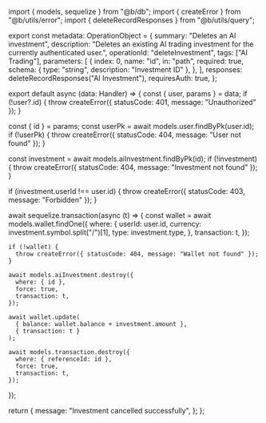 import { models, sequelize } from "@b/db";
import { createError } from "@b/utils/error";
import { deleteRecordResponses } from "@b/utils/query";

export const metadata: OperationObject = {
  summary: "Deletes an AI investment",
  description:
    "Deletes an existing AI trading investment for the currently authenticated user.",
  operationId: "deleteInvestment",
  tags: ["AI Trading"],
  parameters: [
    {
      index: 0,
      name: "id",
      in: "path",
      required: true,
      schema: { type: "string", description: "Investment ID" },
    },
  ],
  responses: deleteRecordResponses("AI Investment"),
  requiresAuth: true,
};

export default async (data: Handler) => {
  const { user, params } = data;
  if (!user?.id) {
    throw createError({ statusCode: 401, message: "Unauthorized" });
  }

  const { id } = params;
  const userPk = await models.user.findByPk(user.id);
  if (!userPk) {
    throw createError({ statusCode: 404, message: "User not found" });
  }

  const investment = await models.aiInvestment.findByPk(id);
  if (!investment) {
    throw createError({ statusCode: 404, message: "Investment not found" });
  }

  if (investment.userId !== user.id) {
    throw createError({ statusCode: 403, message: "Forbidden" });
  }

  await sequelize.transaction(async (t) => {
    const wallet = await models.wallet.findOne({
      where: {
        userId: user.id,
        currency: investment.symbol.split("/")[1],
        type: investment.type,
      },
      transaction: t,
    });

    if (!wallet) {
      throw createError({ statusCode: 404, message: "Wallet not found" });
    }

    await models.aiInvestment.destroy({
      where: { id },
      force: true,
      transaction: t,
    });

    await wallet.update(
      { balance: wallet.balance + investment.amount },
      { transaction: t }
    );

    await models.transaction.destroy({
      where: { referenceId: id },
      force: true,
      transaction: t,
    });
  });

  return {
    message: "Investment cancelled successfully",
  };
};
